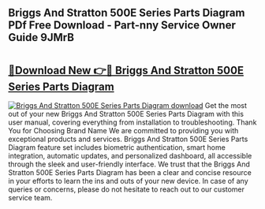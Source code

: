 ## Briggs And Stratton 500E Series Parts Diagram PDf Free Download - Part-nny Service Owner Guide 9JMrB

# <h2><a href="http://dflezx.blite.top/?on=Briggs+And+Stratton+500E+Series+Parts+Diagram">🔗Download New 👉🔴 Briggs And Stratton 500E Series Parts Diagram</a></h2>

[![Briggs And Stratton 500E Series Parts Diagram download](https://i.imgur.com/lujVjoI.png)](http://dflezx.blite.top/?on=Briggs+And+Stratton+500E+Series+Parts+Diagram)
Get the most out of your new Briggs And Stratton 500E Series Parts Diagram with this user manual, covering everything from installation to troubleshooting. Thank You for Choosing Brand Name We are committed to providing you with exceptional products and services. Briggs And Stratton 500E Series Parts Diagram feature set includes biometric authentication, smart home integration, automatic updates, and personalized dashboard, all accessible through the sleek and user-friendly interface. We trust that the Briggs And Stratton 500E Series Parts Diagram has been a clear and concise resource in your efforts to learn the ins and outs of your new device. In case of any queries or concerns, please do not hesitate to reach out to our customer service team.
